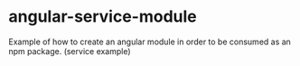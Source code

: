 # angular-service-module
Example of how to create an angular module in order to be consumed as an npm package. (service example)
